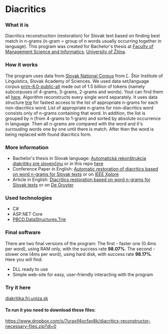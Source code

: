 # Diacritics

### What it is
Diacritics reconstruction (restoration) for Slovak text based on finding best match in n-grams (n-gram = group of n words usually occurring together in language). 
This program was created for Bachelor's thesis at [Faculty of Management Science and Informatics](https://www.fri.uniza.sk/en/), [University of Žilina](https://www.uniza.sk/index.php/en/). 

### How it works
The program uses data from [Slovak National Corpus](https://korpus.sk/index_en.html) from Ľ. Štúr Institute of Linguistics, Slovak Academy of Sciences. We used data set/language corpus [prim-8.0-public-all](https://korpus.sk/prim(2d)8(2e)0_en.html) made out of 1.5 billion of tokens (namely subcorpuses of 4-grams, 3-grams, 2-grams and words). Yout can find them all [here](https://korpus.sk/files/prim-8.0/).
Algorithm reconstructs every single word separately. It uses data structure [trie](https://en.wikipedia.org/wiki/Trie) for fastest access to the list of appropriate n-grams for each non-diacritics word. List of appropriate n-grams for non-diacritics word consists only of n-grams containing that word. In addition, the list is grouped by n (from 4-grams to 1-gram) and sorted by absolute occurrence in language. Then all n-grams are compared with the word and it's surrouding words one by one until there is match. After then the word is being replaced with found diacritics form.

### More information
- Bachelor's thesis in Slovak language: [Automatická rekonštrukcia diakritiky pre slovenčinu](https://opac.crzp.sk/?fn=detailBiblioForm&sid=BCA102CB6C4CA54D4AE7A475C35B&seo=CRZP-detail-kniha) or in this repo [here](https://github.com/emanuelzaymus/Diacritics/blob/master/documents/Automatick%C3%A1%20rekon%C5%A1trukcia%20diakritiky%20pre%20sloven%C4%8Dinu%20-%20Emanuel%20Zaymus.pdf)
- Conference Paper in English: [Automatic restoration of diacritics based on word n-grams for Slovak texts](https://www.researchgate.net/publication/342255712_Automatic_restoration_of_diacritics_based_on_word_n-grams_for_Slovak_texts) or on [IEEE Xplore](https://ieeexplore.ieee.org/document/9119328)
- Article in English: [Diacritics restoration based on word n-grams for Slovak texts](https://www.researchgate.net/publication/349351309_Diacritics_restoration_based_on_word_n-grams_for_Slovak_texts) or on [De Gruyter](https://www.degruyter.com/document/doi/10.1515/comp-2020-0143/html)

### Used technologies
- C#
- ASP.NET Core
- [PBCD.DataStructures.Trie](https://www.nuget.org/packages/PBCD.DataStructures.Trie/)

### Final software
There are two final versions of the program: 
The first - faster one (0.4ms per word), using RAM only, with the success rate **98.07%**.
The second - slower one (4ms per word), using hard disk, with success rate **98.17%**.
Here you will find:
- DLL ready to use
- Simple web-site for easy, user-friendly interacting with the program

### Try it here
[diakritika.fri.uniza.sk](http://diakritika.fri.uniza.sk/)

#### To run it you need to download these files:
https://www.dropbox.com/s/7uraxif4ocfay8k/diacritics-reconstructor-necessary-files.zip?dl=0
